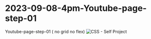 # 2023-09-08-4pm-Youtube-page-step-01
Youtube-page-step-01 ( no grid no flex)
![CSS - Self Project](https://github.com/ravinath93/2023-09-08-4pm-Youtube-page-step-01/assets/143611757/563d7299-92d9-4d14-936a-20119580f497)
